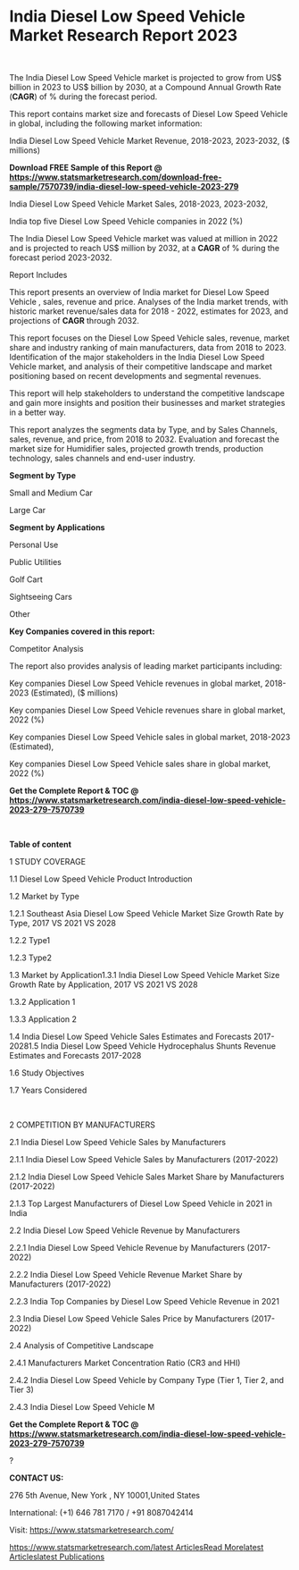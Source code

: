 <h1>India Diesel Low Speed Vehicle Market Research Report 2023</h1><br/><p>The India Diesel Low Speed Vehicle market is projected to grow from US$ billion in 2023 to US$ billion by 2030, at a Compound Annual Growth Rate (<strong>CAGR</strong>) of % during the forecast period.</p>
 
 
 
 <p>This report contains market size and forecasts of Diesel Low Speed Vehicle in global, including the following market information:</p>
 
 
 
 <p>India Diesel Low Speed Vehicle Market Revenue, 2018-2023, 2023-2032, ($ millions)</p>
 
 
 
 <p><strong>Download FREE Sample of this Report @ <a href="https://www.statsmarketresearch.com/download-free-sample/7570739/india-diesel-low-speed-vehicle-2023-279">https://www.statsmarketresearch.com/download-free-sample/7570739/india-diesel-low-speed-vehicle-2023-279</a></strong></p>
 
 
 
 <p>India Diesel Low Speed Vehicle Market Sales, 2018-2023, 2023-2032,</p>
 
 
 
 <p>India top five Diesel Low Speed Vehicle companies in 2022 (%)</p>
 
 
 
 <p>The India Diesel Low Speed Vehicle market was valued at million in 2022 and is projected to reach US$ million by 2032, at a <strong>CAGR</strong> of % during the forecast period 2023-2032.</p>
 
 
 
 <p>Report Includes</p>
 
 
 
 <p>This report presents an overview of India market for Diesel Low Speed Vehicle , sales, revenue and price. Analyses of the India market trends, with historic market revenue/sales data for 2018 - 2022, estimates for 2023, and projections of <strong>CAGR</strong> through 2032.</p>
 
 
 
 <p>This report focuses on the Diesel Low Speed Vehicle sales, revenue, market share and industry ranking of main manufacturers, data from 2018 to 2023. Identification of the major stakeholders in the India Diesel Low Speed Vehicle market, and analysis of their competitive landscape and market positioning based on recent developments and segmental revenues.</p>
 
 
 
 <p>This report will help stakeholders to understand the competitive landscape and gain more insights and position their businesses and market strategies in a better way.</p>
 
 
 
 <p>This report analyzes the segments data by Type, and by Sales Channels, sales, revenue, and price, from 2018 to 2032. Evaluation and forecast the market size for Humidifier sales, projected growth trends, production technology, sales channels and end-user industry.</p>
 
 
 
 <p><strong>Segment by Type</strong></p>
 
 
 
 <p>Small and Medium Car</p>
 
 
 
 <p>Large Car</p>
 
 
 
 <p><strong>Segment <strong><strong>by Applications</strong></strong></strong></p>
 
 
 
 <p>Personal Use</p>
 
 
 
 <p>Public Utilities</p>
 
 
 
 <p>Golf Cart</p>
 
 
 
 <p>Sightseeing Cars</p>
 
 
 
 <p>Other</p>
 
 
 
 <p><strong>Key Companies covered in this report:</strong></p>
 
 
 
 <p>Competitor Analysis</p>
 
 
 
 <p>The report also provides analysis of leading market participants including:</p>
 
 
 
 <p>Key companies Diesel Low Speed Vehicle revenues in global market, 2018-2023 (Estimated), ($ millions)</p>
 
 
 
 <p>Key companies Diesel Low Speed Vehicle revenues share in global market, 2022 (%)</p>
 
 
 
 <p>Key companies Diesel Low Speed Vehicle sales in global market, 2018-2023 (Estimated),</p>
 
 
 
 <p>Key companies Diesel Low Speed Vehicle sales share in global market, 2022 (%)</p>
 
 
 
 <div><b>Get the Complete Report & TOC @ <a href="https://www.statsmarketresearch.com/india-diesel-low-speed-vehicle-2023-279-7570739">https://www.statsmarketresearch.com/india-diesel-low-speed-vehicle-2023-279-7570739</a></b></div>
 
 
 
 <p><br />
 
 <b>Table of content</b></p>
 
 
 
 <p>1 STUDY COVERAGE<br />
 
 1.1 Diesel Low Speed Vehicle Product Introduction<br />
 
 1.2 Market by Type<br />
 
 1.2.1 Southeast Asia Diesel Low Speed Vehicle Market Size Growth Rate by Type, 2017 VS 2021 VS 2028<br />
 
 1.2.2 Type1<br />
 
 1.2.3 Type2<br />
 
 1.3 Market by Application1.3.1 India Diesel Low Speed Vehicle Market Size Growth Rate by Application, 2017 VS 2021 VS 2028<br />
 
 1.3.2 Application 1<br />
 
 1.3.3 Application 2<br />
 
 1.4 India Diesel Low Speed Vehicle Sales Estimates and Forecasts 2017-20281.5 India Diesel Low Speed Vehicle Hydrocephalus Shunts Revenue Estimates and Forecasts 2017-2028<br />
 
 1.6 Study Objectives<br />
 
 1.7 Years Considered<br />
 
 <br />
 
 2 COMPETITION BY MANUFACTURERS<br />
 
 2.1 India Diesel Low Speed Vehicle Sales by Manufacturers<br />
 
 2.1.1 India Diesel Low Speed Vehicle Sales by Manufacturers (2017-2022)<br />
 
 2.1.2 India Diesel Low Speed Vehicle Sales Market Share by Manufacturers (2017-2022)<br />
 
 2.1.3 Top Largest Manufacturers of Diesel Low Speed Vehicle in 2021 in India<br />
 
 2.2 India Diesel Low Speed Vehicle Revenue by Manufacturers<br />
 
 2.2.1 India Diesel Low Speed Vehicle Revenue by Manufacturers (2017-2022)<br />
 
 2.2.2 India Diesel Low Speed Vehicle Revenue Market Share by Manufacturers (2017-2022)<br />
 
 2.2.3 India Top Companies by Diesel Low Speed Vehicle Revenue in 2021<br />
 
 2.3 India Diesel Low Speed Vehicle Sales Price by Manufacturers (2017-2022)<br />
 
 2.4 Analysis of Competitive Landscape<br />
 
 2.4.1 Manufacturers Market Concentration Ratio (CR3 and HHI)<br />
 
 2.4.2 India Diesel Low Speed Vehicle by Company Type (Tier 1, Tier 2, and Tier 3)<br />
 
 2.4.3 India Diesel Low Speed Vehicle M</p>
 
 
 
 <div><b>Get the Complete Report & TOC @ <a href="https://www.statsmarketresearch.com/india-diesel-low-speed-vehicle-2023-279-7570739">https://www.statsmarketresearch.com/india-diesel-low-speed-vehicle-2023-279-7570739</a></b></div>
 
 
 
 <p>? </p>
 
 
 
 <p><b>CONTACT US:</b><br />
 
 276 5th Avenue, New York , NY 10001,United States<br />
 
 International: (+1) 646 781 7170 / +91 8087042414<br />
 
 Visit: <a href="https://www.statsmarketresearch.com/">https://www.statsmarketresearch.com/</a><br />
 
 <a href="https://gyeongbokgung.com">https://www.statsmarketresearch.com/</a><a href="https://hallyeomaritime.com">latest Articles</a><a href="https://jingwansa.com">Read More</a><a href="https://nguoiviet.jp/">latest Articles</a><a href="https://www.intelmarketresearch.com/">latest Publications</a></p>